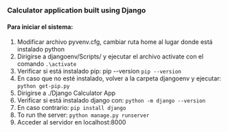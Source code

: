 ### Calculator application built using Django
#### Para iniciar el sistema:
1. Modificar archivo pyvenv.cfg, cambiar ruta home al lugar donde está instalado python
2. Dirigirse a djangoenv/Scripts/ y ejecutar el archivo activate con el comando
```.\activate ```
3. Verificar si está instalado pip: pip --version
```pip --version ```
1. En caso que no esté instalado, volver a la carpeta djangoenv y ejecutar:
```python get-pip.py```
2. Dirigirse a ./Django Calculator App
3. Verificar si está instalado django con: 
```python -m django --version ```
7. En caso contrario: 
```pip install django ```
9. To run the server:
```python manage.py runserver```
8. Acceder al servidor en localhost:8000

